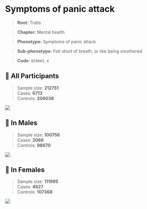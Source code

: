 # Symptoms of panic attack
> **Root:** Traits  

> **Chapter:** Mental health  

> **Phenotype:** Symptoms of panic attack  

> **Sub-phenotype:** Felt short of breath, or like being smothered  

> **Code:** `B29065_4`

## 🧪 All Participants  
> Sample size: **212751**  
> Cases: **6713**  
> Controls: **206038**
<img src="/Traits/Figures/ALL/B29065_4.png"/>
<CsvTable src="/Traits_Data/ALL/LG_B29065_4.csv" label="🔍 View full results" />

## 👨 In Males  
> Sample size: **100756**  
> Cases: **2086**  
> Controls: **98670**
<img src="/Traits/Figures/Male/B29065_4.png"/>
<CsvTable src="/Traits_Data/Male/LG_B29065_4.csv" label="🔍 View full results" />

## 👩 In Females  
> Sample size: **111995**  
> Cases: **4627**  
> Controls: **107368**
<img src="/Traits/Figures/Female/B29065_4.png"/>
<CsvTable src="/Traits_Data/Female/LG_B29065_4.csv" label="🔍 View full results" />
